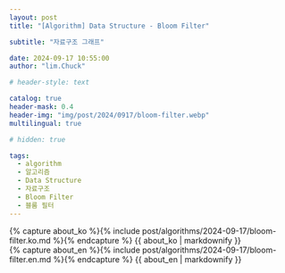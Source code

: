 ```yaml
---
layout: post
title: "[Algorithm] Data Structure - Bloom Filter"

subtitle: "자료구조 그래프"

date: 2024-09-17 10:55:00
author: "lim.Chuck"

# header-style: text

catalog: true
header-mask: 0.4
header-img: "img/post/2024/0917/bloom-filter.webp"
multilingual: true

# hidden: true

tags:
  - algorithm
  - 알고리즘
  - Data Structure
  - 자료구조
  - Bloom Filter
  - 블룸 필터
---
```


<div class="ko post-container">
    {% capture about_ko %}{% include post/algorithms/2024-09-17/bloom-filter.ko.md %}{% endcapture %}
    {{ about_ko | markdownify }}
</div>
<div class="en post-container">
    {% capture about_en %}{% include post/algorithms/2024-09-17/bloom-filter.en.md %}{% endcapture %}
    {{ about_en | markdownify }}
</div>
